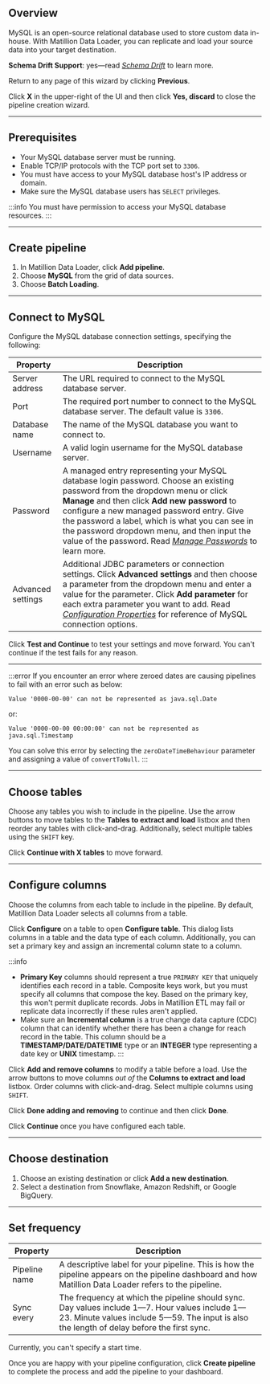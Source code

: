 ## Overview

MySQL is an open-source relational database used to store custom data in-house. With Matillion Data Loader, you can replicate and load your source data into your target destination.

**Schema Drift Support**: yes—read [_Schema Drift_](/mdl/docs/3118484) to learn more.

Return to any page of this wizard by clicking **Previous**.

Click **X** in the upper-right of the UI and then click **Yes, discard** to close the pipeline creation wizard.

___

## Prerequisites

- Your MySQL database server must be running.
- Enable TCP/IP protocols with the TCP port set to `3306`.
- You must have access to your MySQL database host's IP address or domain.
- Make sure the MySQL database users has `SELECT` privileges.

:::info
You must have permission to access your MySQL database resources.
:::

___

## Create pipeline

1. In Matillion Data Loader, click **Add pipeline**.
2. Choose **MySQL** from the grid of data sources.
3. Choose **Batch Loading**.

___

## Connect to MySQL

Configure the MySQL database connection settings, specifying the following:

| Property | Description |
|---|---|
|Server address| The URL required to connect to the MySQL database server.|
|Port|The required port number to connect to the MySQL database server. The default value is `3306`.|
|Database name| The name of the MySQL database you want to connect to.|
|Username| A valid login username for the MySQL database server.|
|Password| A managed entry representing your MySQL database login password. Choose an existing password from the dropdown menu or click **Manage** and then click **Add new password** to configure a new managed password entry. Give the password a label, which is what you can see in the password dropdown menu, and then input the value of the password. Read [_Manage Passwords_](/mdl/docs/2054960) to learn more.|
|Advanced settings|Additional JDBC parameters or connection settings. Click **Advanced settings** and then choose a parameter from the dropdown menu and enter a value for the parameter. Click **Add parameter** for each extra parameter you want to add. Read [_Configuration Properties_](https://dev.mysql.com/doc/connector-j/5.1/en/connector-j-reference-configuration-properties.html) for reference of MySQL connection options.|

Click **Test and Continue** to test your settings and move forward. You can't continue if the test fails for any reason.
___

:::error
If you encounter an error where zeroed dates are causing pipelines to fail with an error such as below:

`Value '0000-00-00' can not be represented as java.sql.Date`

or:

`Value '0000-00-00 00:00:00' can not be represented as java.sql.Timestamp`

You can solve this error by selecting the `zeroDateTimeBehaviour` parameter and assigning a value of `convertToNull`.
:::

___

## Choose tables

Choose any tables you wish to include in the pipeline. Use the arrow buttons to move tables to the **Tables to extract and load** listbox and then reorder any tables with click-and-drag. Additionally, select multiple tables using the `SHIFT` key.

Click **Continue with X tables** to move forward.
___

## Configure columns

Choose the columns from each table to include in the pipeline. By default, Matillion Data Loader selects all columns from a table.

Click **Configure** on a table to open **Configure table**. This dialog lists columns in a table and the data type of each column. Additionally, you can set a primary key and assign an incremental column state to a column.

:::info
- **Primary Key** columns should represent a true `PRIMARY KEY` that uniquely identifies each record in a table. Composite keys work, but you must specify all columns that compose the key. Based on the primary key, this won't permit duplicate records. Jobs in Matillion ETL may fail or replicate data incorrectly if these rules aren't applied.
- Make sure an **Incremental column** is a true change data capture (CDC) column that can identify whether there has been a change for reach record in the table. This column should be a **TIMESTAMP/DATE/DATETIME** type or an **INTEGER** type representing a date key or **UNIX** timestamp.
:::

Click **Add and remove columns** to modify a table before a load. Use the arrow buttons to move columns _out of_ the **Columns to extract and load** listbox. Order columns with click-and-drag. Select multiple columns using `SHIFT`.

Click **Done adding and removing** to continue and then click **Done**.

Click **Continue** once you have configured each table.

___

## Choose destination

1. Choose an existing destination or click **Add a new destination**.
2. Select a destination from Snowflake, Amazon Redshift, or Google BigQuery.

___

## Set frequency

|Property|Description|
|---|---|
|Pipeline name|A descriptive label for your pipeline. This is how the pipeline appears on the pipeline dashboard and how Matillion Data Loader refers to the pipeline.|
|Sync every|The frequency at which the pipeline should sync. Day values include 1—7. Hour values include 1—23. Minute values include 5—59. The input is also the length of delay before the first sync.|

Currently, you can't specify a start time.

Once you are happy with your pipeline configuration, click **Create pipeline** to complete the process and add the pipeline to your dashboard.
